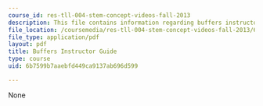 ```yaml
---
course_id: res-tll-004-stem-concept-videos-fall-2013
description: This file contains information regarding buffers instructor guide.
file_location: /coursemedia/res-tll-004-stem-concept-videos-fall-2013/6b7599b7aaebfd449ca9137ab696d599_MITRES_TLL-004F13_BuffeIG.pdf
file_type: application/pdf
layout: pdf
title: Buffers Instructor Guide
type: course
uid: 6b7599b7aaebfd449ca9137ab696d599

---
```

None